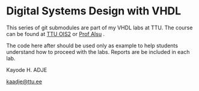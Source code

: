 # Digital Systems Design with VHDL

This series of git submodules are part of my VHDL labs at TTU. The course can be found at [TTU OIS2](https://ois.ttu.ee/portal/page?_pageid=37,674581&_dad=portal&_schema=PORTAL&link=7A4B22E2AC8F886A) or [Prof Alsu](http://www.pld.ttu.ee/~alsu/IAS0600l.html) .

The code here after should be used only as example to help students understand how to proceed with the labs.
Reports are be included in each lab.

Kayode H. ADJE

kaadje@ttu.ee

